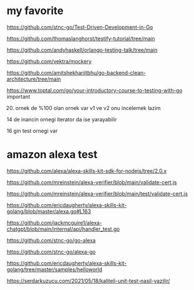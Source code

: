 # my favorite 

https://github.com/stnc-go/Test-Driven-Development-in-Go

https://github.com/thomaslanghorst/testify-tutorial/tree/main


https://github.com/andyhaskell/orlango-testing-talk/tree/main

https://github.com/vektra/mockery

https://github.com/amitshekhariitbhu/go-backend-clean-architecture/tree/main

https://www.toptal.com/go/your-introductory-course-to-testing-with-go important 

20. ornek de %100 olan ornek var v1 ve v2 onu incelemek lazim


14 de inancin ornegi iterator da ise yarayabilir 

16 gin test ornegi var 
# amazon alexa test 

https://github.com/alexa/alexa-skills-kit-sdk-for-nodejs/tree/2.0.x

https://github.com/mreinstein/alexa-verifier/blob/main/validate-cert.js

https://github.com/mreinstein/alexa-verifier/blob/main/test/validate-cert.js

https://github.com/ericdaugherty/alexa-skills-kit-golang/blob/master/alexa.go#L163

https://github.com/jackmcguire1/alexa-chatgpt/blob/main/internal/api/handler_test.go

https://github.com/stnc-go/go-alexa

https://github.com/stnc-go/alexa-go

https://github.com/ericdaugherty/alexa-skills-kit-golang/tree/master/samples/helloworld

https://serdarkuzucu.com/2021/05/18/kaliteli-unit-test-nasil-yazilir/
